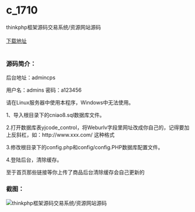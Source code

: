 # c_1710
thinkphp框架源码交易系统/资源网站源码
<br/></br>
[下载地址](https://www.uuid2.com/1710.html "下载地址")
<br/></br>
<h3>源码简介：</h3>
<p>后台地址：admincps<p>
<p>用户名：admins  密码：a123456<p>
<p>请在Linux服务器中使用本程序，Windows中无法使用。<p>
<p>1、导入根目录下的cniao8.sql数据库文件。<p>
<p>2.打开数据库表yjcode_control，将Weburlv字段里网址改成你自己的，记得要加上反斜杠，如：http://www.xxx.com/ 这种格式<p>
<p>3.修改根目录下的config.php和config/config.PHP数据库配置文件。<p>
<p>4.登陆后台，清除缓存。<p>
<p>至于首页那些链接等你上传了商品后台清除缓存会自己更新的<p>
<h3>截图：</h3>
<img src="https://www.uuid2.com/wp-content/uploads/img/uimage/3411634525495.jpg" alt="thinkphp框架源码交易系统/资源网站源码">
